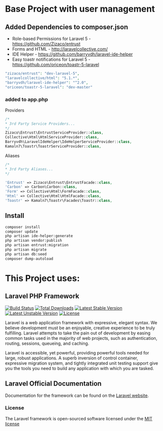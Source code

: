 # Base Project with user management

## Added Dependencies to composer.json

* Role-based Permissions for Laravel 5 - https://github.com/Zizaco/entrust
* Forms and HTML - http://laravelcollective.com/
* IDE Helper - https://github.com/barryvdh/laravel-ide-helper
* Easy toastr notifications for Laravel 5 - https://github.com/oriceon/toastr-5-laravel

```php
"zizaco/entrust": "dev-laravel-5",
"laravelcollective/html": "5.1.*",
"barryvdh/laravel-ide-helper": "^2.0",
"oriceon/toastr-5-laravel": "dev-master"
```

### added to app.php

Providers

```php
/*
* 3rd Party Service Providers...
*/
Zizaco\Entrust\EntrustServiceProvider::class,
Collective\Html\HtmlServiceProvider::class,
Barryvdh\LaravelIdeHelper\IdeHelperServiceProvider::class,
Kamaln7\Toastr\ToastrServiceProvider::class,
```

Aliases

```php
/*
* 3rd Party Aliases...
*/

'Entrust' => Zizaco\Entrust\EntrustFacade::class,
'Carbon' => Carbon\Carbon::class,
'Form' => Collective\Html\FormFacade::class,
'Html' => Collective\Html\HtmlFacade::class,
'Toastr' => Kamaln7\Toastr\Facades\Toastr::class,
```

## Install

```sh
composer install
composer update
php artisan ide-helper:generate
php artisan vendor:publish
php artisan entrust:migration
php artisan migrate
php artisan db:seed
composer dump-autoload
```

# This Project uses:
## Laravel PHP Framework

[![Build Status](https://travis-ci.org/laravel/framework.svg)](https://travis-ci.org/laravel/framework)
[![Total Downloads](https://poser.pugx.org/laravel/framework/d/total.svg)](https://packagist.org/packages/laravel/framework)
[![Latest Stable Version](https://poser.pugx.org/laravel/framework/v/stable.svg)](https://packagist.org/packages/laravel/framework)
[![Latest Unstable Version](https://poser.pugx.org/laravel/framework/v/unstable.svg)](https://packagist.org/packages/laravel/framework)
[![License](https://poser.pugx.org/laravel/framework/license.svg)](https://packagist.org/packages/laravel/framework)

Laravel is a web application framework with expressive, elegant syntax. We believe development must be an enjoyable, creative experience to be truly fulfilling. Laravel attempts to take the pain out of development by easing common tasks used in the majority of web projects, such as authentication, routing, sessions, queueing, and caching.

Laravel is accessible, yet powerful, providing powerful tools needed for large, robust applications. A superb inversion of control container, expressive migration system, and tightly integrated unit testing support give you the tools you need to build any application with which you are tasked.

## Laravel Official Documentation

Documentation for the framework can be found on the [Laravel website](http://laravel.com/docs).

### License

The Laravel framework is open-sourced software licensed under the [MIT license](http://opensource.org/licenses/MIT)
